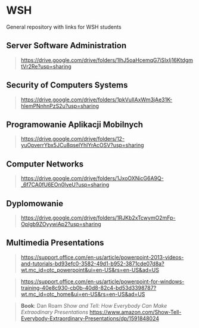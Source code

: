# WSH
General repository with links for WSH students

## Server Software Administration
>https://drive.google.com/drive/folders/1lhJ5oaHcemqG7iSIxIj16KtdgmtVr2Re?usp=sharing 

## Security of Computers Systems
>https://drive.google.com/drive/folders/1pkVuIIAxWm3jAe31K-hlemPNnhnPzS2u?usp=sharing

## Programowanie Aplikacji Mobilnych
>https://drive.google.com/drive/folders/12-yuOpverrYbx5JCu8qselYhlYrAcOSV?usp=sharing

## Computer Networks
>https://drive.google.com/drive/folders/1JxoOXNicG6A9Q-_6f7CA0fU6EOn0IyeU?usp=sharing


## Dyplomowanie
>https://drive.google.com/drive/folders/1RJKb2xTcwymO2mFp-Oplgb9ZOyywiAp2?usp=sharing

## Multimedia Presentations

>https://support.office.com/en-us/article/powerpoint-2013-videos-and-tutorials-bd93efc0-3582-49d1-b952-3871cde07d8a?wt.mc_id=otc_powerpoint&ui=en-US&rs=en-US&ad=US

>https://support.office.com/en-us/article/powerpoint-for-windows-training-40e8c930-cb0b-40d8-82c4-bd53d3398787?wt.mc_id=otc_home&ui=en-US&rs=en-US&ad=US

>**Book**: Dan Roam *Show and Tell: How Everybody Can Make Extraodinary Presentations*
https://www.amazon.com/Show-Tell-Everybody-Extraordinary-Presentations/dp/1591848024

